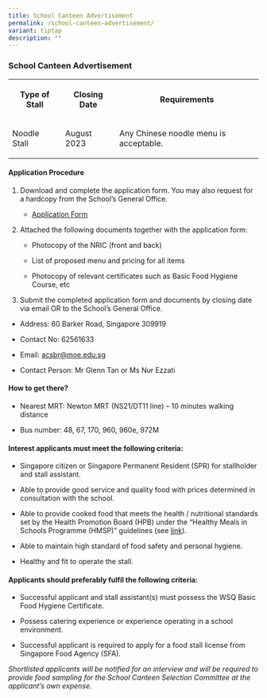 ```yaml
---
title: School Canteen Advertisement
permalink: /school-canteen-advertisement/
variant: tiptap
description: ""
---
```

<h3><strong>School Canteen Advertisement</strong></h3>
<table style="minWidth: 75px">
<colgroup>
<col>
<col>
<col>
</colgroup>
<tbody>
<tr>
<th rowspan="1" colspan="1">
<p>Type of Stall</p>
</th>
<th rowspan="1" colspan="1">
<p>Closing Date</p>
</th>
<th rowspan="1" colspan="1">
<p>Requirements</p>
</th>
</tr>
<tr>
<td rowspan="1" colspan="1">
<p>Noodle Stall</p>
</td>
<td rowspan="1" colspan="1">
<p>August 2023</p>
</td>
<td rowspan="1" colspan="1">
<p>Any Chinese noodle menu is acceptable.</p>
</td>
</tr>
</tbody>
</table>
<h4><strong>Application Procedure</strong></h4>
<ol data-tight="true" class="tight">
<li>
<p>Download and complete the application form. You may also request for a
hardcopy from the School’s General Office.</p>
<ul data-tight="true" class="tight">
<li>
<p><a href="https://www.acsbr.moe.edu.sg/files/formbf7%20-%20application%20form.pdf" rel="noopener noreferrer nofollow" target="_blank"><u>Application Form</u></a>
</p>
</li>
</ul>
</li>
<li>
<p>Attached the following documents together with the application form:</p>
<ul data-tight="true" class="tight">
<li>
<p>Photocopy of the NRIC (front and back)</p>
</li>
<li>
<p>List of proposed menu and pricing for all items</p>
</li>
<li>
<p>Photocopy of relevant certificates such as Basic Food Hygiene Course,
etc</p>
</li>
</ul>
</li>
<li>
<p>Submit the completed application form and documents by closing date via
email OR to the School’s General Office.</p>
</li>
</ol>
<ul data-tight="true" class="tight">
<li>
<p>Address: 60 Barker Road, Singapore 309919</p>
</li>
<li>
<p>Contact No: 62561633</p>
</li>
<li>
<p>Email: <a href="https://www.acsbr.moe.edu.sg/files/formbf7%20-%20application%20form.pdf" rel="noopener noreferrer nofollow" target="_blank">acsbr@moe.edu.sg</a>
</p>
</li>
<li>
<p>Contact Person: Mr Glenn Tan or Ms Nur Ezzati</p>
</li>
</ul>
<h4><strong>How to get there?</strong></h4>
<ul data-tight="true" class="tight">
<li>
<p>Nearest MRT: Newton MRT (NS21/DT11 line) – 10 minutes walking distance</p>
</li>
<li>
<p>Bus number: 48, 67, 170, 960, 960e, 972M</p>
</li>
</ul>
<h4><strong>Interest applicants must meet the following criteria:</strong></h4>
<ul data-tight="true" class="tight">
<li>
<p>Singapore citizen or Singapore Permanent Resident (SPR) for stallholder
and stall assistant.</p>
</li>
<li>
<p>Able to provide good service and quality food with prices determined in
consultation with the school.</p>
</li>
<li>
<p>Able to provide cooked food that meets the health / nutritional standards
set by the Health Promotion Board (HPB) under the “Healthy Meals in Schools
Programme (HMSP)” guidelines (see <a href="https://www.hpb.gov.sg/schools/school-programmes/healthy-meals-in-schools-programme" rel="noopener noreferrer nofollow" target="_blank"><u>link</u></a>).</p>
</li>
<li>
<p>Able to maintain high standard of food safety and personal hygiene.</p>
</li>
<li>
<p>Healthy and fit to operate the stall.</p>
</li>
</ul>
<h4><strong>Applicants should preferably fulfil the following criteria:</strong></h4>
<ul data-tight="true" class="tight">
<li>
<p>Successful applicant and stall assistant(s) must possess the WSQ Basic
Food Hygiene Certificate.</p>
</li>
<li>
<p>Possess catering experience or experience operating in a school environment.</p>
</li>
<li>
<p>Successful applicant is required to apply for a food stall license from
Singapore Food Agency (SFA).</p>
</li>
</ul>
<p><em>Shortlisted applicants will be notified for an interview and will be required to provide food sampling for the School Canteen Selection Committee at the applicant’s own expense.</em>
</p>